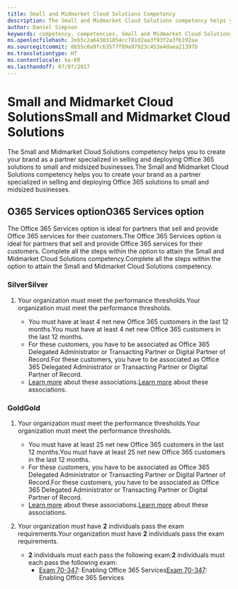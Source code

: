 ```yaml
---
title: Small and Midmarket Cloud Solutions Competency
description: The Small and Midmarket Cloud Solutions competency helps you to create your brand as a partner specialized in selling and deploying Office 365 solutions to small and midsized businesses.
author: Daniel Simpson
keywords: competency, competencies, Small and Midmarket Cloud Solutions
ms.openlocfilehash: 2eb5c2a643831854cc781d2aa3f93f2a3fb192aa
ms.sourcegitcommit: 8b55c0a9fc63577f09a97923c453e4daea21397b
ms.translationtype: HT
ms.contentlocale: ko-KR
ms.lasthandoff: 07/07/2017
---
```

# <a name="small-and-midmarket-cloud-solutions"></a><span data-ttu-id="d419d-104">Small and Midmarket Cloud Solutions</span><span class="sxs-lookup"><span data-stu-id="d419d-104">Small and Midmarket Cloud Solutions</span></span> 
<span data-ttu-id="d419d-105">The Small and Midmarket Cloud Solutions competency helps you to create your brand as a partner specialized in selling and deploying Office 365 solutions to small and midsized businesses.</span><span class="sxs-lookup"><span data-stu-id="d419d-105">The Small and Midmarket Cloud Solutions competency helps you to create your brand as a partner specialized in selling and deploying Office 365 solutions to small and midsized businesses.</span></span>

## <a name="o365-services-option"></a><span data-ttu-id="d419d-106">O365 Services option</span><span class="sxs-lookup"><span data-stu-id="d419d-106">O365 Services option</span></span>
<span data-ttu-id="d419d-107">The Office 365 Services option is ideal for partners that sell and provide Office 365 services for their customers.</span><span class="sxs-lookup"><span data-stu-id="d419d-107">The Office 365 Services option is ideal for partners that sell and provide Office 365 services for their customers.</span></span> <span data-ttu-id="d419d-108">Complete all the steps within the option to attain the Small and Midmarket Cloud Solutions competency.</span><span class="sxs-lookup"><span data-stu-id="d419d-108">Complete all the steps within the option to attain the Small and Midmarket Cloud Solutions competency.</span></span>

### <a name="silver"></a><span data-ttu-id="d419d-109">Silver</span><span class="sxs-lookup"><span data-stu-id="d419d-109">Silver</span></span>
1. <span data-ttu-id="d419d-110">Your organization must meet the performance thresholds.</span><span class="sxs-lookup"><span data-stu-id="d419d-110">Your organization must meet the performance thresholds.</span></span>
    
    - <span data-ttu-id="d419d-111">You must have at least 4 net new Office 365 customers in the last 12 months.</span><span class="sxs-lookup"><span data-stu-id="d419d-111">You must have at least 4 net new Office 365 customers in the last 12 months.</span></span>
    - <span data-ttu-id="d419d-112">For these customers, you have to be associated as Office 365 Delegated Administrator or Transacting Partner or Digital Partner of Record.</span><span class="sxs-lookup"><span data-stu-id="d419d-112">For these customers, you have to be associated as Office 365 Delegated Administrator or Transacting Partner or Digital Partner of Record.</span></span>
    - <span data-ttu-id="d419d-113">[Learn more](https://partner.microsoft.com/en-us/membership/digital-partner-of-record) about these associations.</span><span class="sxs-lookup"><span data-stu-id="d419d-113">[Learn more](https://partner.microsoft.com/en-us/membership/digital-partner-of-record) about these associations.</span></span>

### <a name="gold"></a><span data-ttu-id="d419d-114">Gold</span><span class="sxs-lookup"><span data-stu-id="d419d-114">Gold</span></span>
1. <span data-ttu-id="d419d-115">Your organization must meet the performance thresholds.</span><span class="sxs-lookup"><span data-stu-id="d419d-115">Your organization must meet the performance thresholds.</span></span>

    - <span data-ttu-id="d419d-116">You must have at least 25 net new Office 365 customers in the last 12 months.</span><span class="sxs-lookup"><span data-stu-id="d419d-116">You must have at least 25 net new Office 365 customers in the last 12 months.</span></span>
    - <span data-ttu-id="d419d-117">For these customers, you have to be associated as Office 365 Delegated Administrator or Transacting Partner or Digital Partner of Record.</span><span class="sxs-lookup"><span data-stu-id="d419d-117">For these customers, you have to be associated as Office 365 Delegated Administrator or Transacting Partner or Digital Partner of Record.</span></span>
    - <span data-ttu-id="d419d-118">[Learn more](https://partner.microsoft.com/en-us/membership/digital-partner-of-record) about these associations.</span><span class="sxs-lookup"><span data-stu-id="d419d-118">[Learn more](https://partner.microsoft.com/en-us/membership/digital-partner-of-record) about these associations.</span></span>  
  
2. <span data-ttu-id="d419d-119">Your organization must have **2** individuals pass the exam requirements.</span><span class="sxs-lookup"><span data-stu-id="d419d-119">Your organization must have **2** individuals pass the exam requirements.</span></span>

    - <span data-ttu-id="d419d-120">**2** individuals must each pass the following exam:</span><span class="sxs-lookup"><span data-stu-id="d419d-120">**2** individuals must each pass the following exam:</span></span>
        - <span data-ttu-id="d419d-121">[Exam 70-347](https://www.microsoft.com/en-us/learning/exam-70-347.aspx): Enabling Office 365 Services</span><span class="sxs-lookup"><span data-stu-id="d419d-121">[Exam 70-347](https://www.microsoft.com/en-us/learning/exam-70-347.aspx): Enabling Office 365 Services</span></span>
